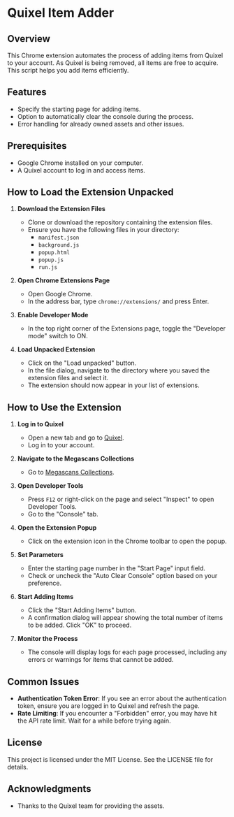 # Quixel Item Adder

## Overview
This Chrome extension automates the process of adding items from Quixel to your account. As Quixel is being removed, all items are free to acquire. This script helps you add items efficiently.

## Features
- Specify the starting page for adding items.
- Option to automatically clear the console during the process.
- Error handling for already owned assets and other issues.

## Prerequisites
- Google Chrome installed on your computer.
- A Quixel account to log in and access items.

## How to Load the Extension Unpacked

1. **Download the Extension Files**
   - Clone or download the repository containing the extension files.
   - Ensure you have the following files in your directory:
     - `manifest.json`
     - `background.js`
     - `popup.html`
     - `popup.js`
     - `run.js`

2. **Open Chrome Extensions Page**
   - Open Google Chrome.
   - In the address bar, type `chrome://extensions/` and press Enter.

3. **Enable Developer Mode**
   - In the top right corner of the Extensions page, toggle the "Developer mode" switch to ON.

4. **Load Unpacked Extension**
   - Click on the "Load unpacked" button.
   - In the file dialog, navigate to the directory where you saved the extension files and select it.
   - The extension should now appear in your list of extensions.

## How to Use the Extension

1. **Log in to Quixel**
   - Open a new tab and go to [Quixel](https://quixel.com).
   - Log in to your account.

2. **Navigate to the Megascans Collections**
   - Go to [Megascans Collections](https://quixel.com/megascans/collections).

3. **Open Developer Tools**
   - Press `F12` or right-click on the page and select "Inspect" to open Developer Tools.
   - Go to the "Console" tab.

4. **Open the Extension Popup**
   - Click on the extension icon in the Chrome toolbar to open the popup.

5. **Set Parameters**
   - Enter the starting page number in the "Start Page" input field.
   - Check or uncheck the "Auto Clear Console" option based on your preference.

6. **Start Adding Items**
   - Click the "Start Adding Items" button.
   - A confirmation dialog will appear showing the total number of items to be added. Click "OK" to proceed.

7. **Monitor the Process**
   - The console will display logs for each page processed, including any errors or warnings for items that cannot be added.

## Common Issues
- **Authentication Token Error**: If you see an error about the authentication token, ensure you are logged in to Quixel and refresh the page.
- **Rate Limiting**: If you encounter a "Forbidden" error, you may have hit the API rate limit. Wait for a while before trying again.

## License
This project is licensed under the MIT License. See the LICENSE file for details.

## Acknowledgments
- Thanks to the Quixel team for providing the assets.
